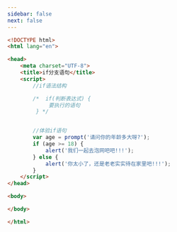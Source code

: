 ```yaml
---
sidebar: false
next: false
---
```

<BlogInfo/>






```html
<!DOCTYPE html>
<html lang="en">

<head>
    <meta charset="UTF-8">
    <title>if分支语句</title>
    <script>
        //if语法结构

        /*  if(判断表达式) {
             要执行的语句
         } */


        //体验if语句
        var age = prompt('请问你的年龄多大呀?');
        if (age >= 18) {
            alert('我们一起去泡网吧吧!!!');
        } else {
            alert('你太小了，还是老老实实待在家里吧!!!');
        }
    </script>
</head>

<body>

</body>

</html>
```






<ActionBox />
        
<style>#top-box {margin-top:0.5rem!important;}</style>